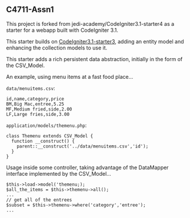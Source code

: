 ## C4711-Assn1

This project is forked from jedi-academy/CodeIgniter3.1-starter4 as a starter for a webapp built with CodeIgniter 3.1.

This starter builds on [CodeIgniter3.1-starter3](https://github.com/jedi-academy/CodeIgniter3.1-starter3),
adding an entity model and enhancing the collection models to use it.

This starter adds a rich persistent data abstraction, initially in the form
of the CSV_Model.

An example, using menu items at a fast food place...

`data/menuitems.csv`:

    id,name,category,price
    BM,Big Mac,entree,5.25
    MF,Medium fried,side,2.00
    LF,Large fries,side,3.00

`application/models/themenu.php`:

    class Themenu extends CSV_Model {
      function __construct() {
        parent::__construct('../data/menuitems.csv','id');
      }
    }

Usage inside some controller, taking advantage of the DataMapper interface
implemented by the CSV_Model...

    $this->load->model('themenu;);
    $all_the_items = $this->themenu->all();
    ...
    // get all of the entrees
    $subset = $this->themenu->where('category','entree');
    ...
